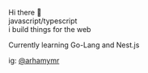 <p> Hi there 👋 <br/>javascript/typescript<br/>i build things for the web</p>

<p> Currently learning Go-Lang and Nest.js </p>

<p> ig: <a href="https://www.instagram.com/arhamymr"  target="_blank">@arhamymr </a> <br/>
